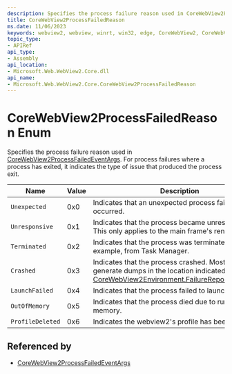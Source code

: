 ```yaml
---
description: Specifies the process failure reason used in CoreWebView2ProcessFailedEventArgs. For process failures where a process has exited, it indicates the type of issue that produced the process exit.
title: CoreWebView2ProcessFailedReason
ms.date: 11/06/2023
keywords: webview2, webview, winrt, win32, edge, CoreWebView2, CoreWebView2Controller, browser control, edge html, CoreWebView2ProcessFailedReason
topic_type:
- APIRef
api_type:
- Assembly
api_location:
- Microsoft.Web.WebView2.Core.dll
api_name:
- Microsoft.Web.WebView2.Core.CoreWebView2ProcessFailedReason
---
```


# CoreWebView2ProcessFailedReason Enum

Specifies the process failure reason used in [CoreWebView2ProcessFailedEventArgs](corewebview2processfailedeventargs.md). For process failures where a process has exited, it indicates the type of issue that produced the process exit.

| Name |  Value | Description |
|--|--|--|
|`Unexpected` | 0x0  |  Indicates that an unexpected process failure occurred.|
|`Unresponsive` | 0x1  |  Indicates that the process became unresponsive. This only applies to the main frame's render process.|
|`Terminated` | 0x2  |  Indicates that the process was terminated. For example, from Task Manager.|
|`Crashed` | 0x3  |  Indicates that the process crashed. Most crashes will generate dumps in the location indicated by [CoreWebView2Environment.FailureReportFolderPath](corewebview2environment.md#failurereportfolderpath).|
|`LaunchFailed` | 0x4  |  Indicates that the process failed to launch.|
|`OutOfMemory` | 0x5  |  Indicates that the process died due to running out of memory.|
|`ProfileDeleted` | 0x6  |  Indicates the webview2's profile has been deleted.|


## Referenced by

- [CoreWebView2ProcessFailedEventArgs](corewebview2processfailedeventargs.md)
